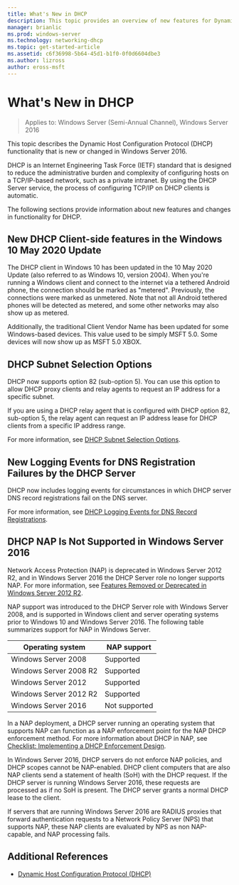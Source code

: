 ```yaml
---
title: What's New in DHCP
description: This topic provides an overview of new features for Dynamic Host Configuration Protocol (DHCP) in Windows Server 2016.
manager: brianlic
ms.prod: windows-server
ms.technology: networking-dhcp
ms.topic: get-started-article
ms.assetid: c6f36998-5b64-45d1-b1f0-0f0d6604dbe3
ms.author: lizross
author: eross-msft
---
```

# What's New in DHCP

>Applies to: Windows Server (Semi-Annual Channel), Windows Server 2016

This topic describes the Dynamic Host Configuration Protocol (DHCP) functionality that is new or changed in Windows Server 2016.

DHCP is an Internet Engineering Task Force (IETF) standard that is designed to reduce the administrative burden and complexity of configuring hosts on a TCP/IP\-based network, such as a private intranet. By using the DHCP Server service, the process of configuring TCP/IP on DHCP clients is automatic.

The following sections provide information about new features and changes in functionality for DHCP.

## New DHCP Client-side features in the Windows 10 May 2020 Update 

The DHCP client in Windows 10 has been updated in the 10 May 2020 Update (also referred to as Windows 10, version 2004). When you're running a Windows client and connect to the internet via a tethered Android phone, the connection should be marked as "metered". Previously, the connections were marked as unmetered. Note that not all Android tethered phones will be detected as metered, and some other networks may also show up as metered.

Additionally, the traditional Client Vendor Name has been updated for some Windows-based devices. This value used to be simply MSFT 5.0. Some devices will now show up as MSFT 5.0 XBOX.

## DHCP Subnet Selection Options

DHCP now supports option 82 \(sub-option 5\). You can use this option to allow DHCP proxy clients and relay agents to request an IP address for a specific subnet.


If you are using a DHCP relay agent that is configured with DHCP option 82, sub\-option 5, the relay agent can request an IP address lease for DHCP clients from a specific IP address range.

For more information, see [DHCP Subnet Selection Options](dhcp-subnet-options.md).

## New Logging Events for DNS Registration Failures by the DHCP Server

DHCP now includes logging events for circumstances in which DHCP server DNS record registrations fail on the DNS server.

For more information, see [DHCP Logging Events for DNS Record Registrations](dhcp-dns-events.md).

## DHCP NAP Is Not Supported in Windows Server 2016

Network Access Protection \(NAP\) is deprecated in Windows Server 2012 R2, and in Windows Server 2016 the DHCP Server role no longer supports NAP. For more information, see [Features Removed or Deprecated in Windows Server 2012 R2](https://technet.microsoft.com/library/dn303411.aspx).

NAP support was introduced to the DHCP Server role with  Windows Server 2008, and is supported in Windows client and server operating systems prior to Windows 10 and Windows Server 2016. The following table summarizes support for NAP in Windows Server.

|Operating system|NAP support|
|--------------------|---------------|
| Windows Server 2008 |Supported|
| Windows Server 2008 R2 |Supported|
| Windows Server 2012 |Supported|
| Windows Server 2012 R2 |Supported|
| Windows Server 2016|Not supported|

In a NAP deployment, a DHCP server running an operating system that supports NAP can function as a NAP enforcement point for the NAP DHCP enforcement method. For more information about DHCP in NAP, see [Checklist: Implementing a DHCP Enforcement Design](https://technet.microsoft.com/library/dd314186.aspx).

In Windows Server 2016, DHCP servers do not enforce NAP policies, and DHCP scopes cannot be NAP\-enabled. DHCP client computers that are also NAP clients send a statement of health \(SoH\) with the DHCP request. If the DHCP server is running Windows Server 2016, these requests are processed as if no SoH is present. The DHCP server grants a normal DHCP lease to the client.

If servers that are running Windows Server 2016 are RADIUS proxies that forward authentication requests to a Network Policy Server \(NPS\) that supports NAP, these NAP clients are evaluated by NPS as non NAP\-capable, and NAP processing fails.

## Additional References

-   [Dynamic Host Configuration Protocol (DHCP)](Dynamic-Host-Configuration-Protocol--DHCP-.md)


